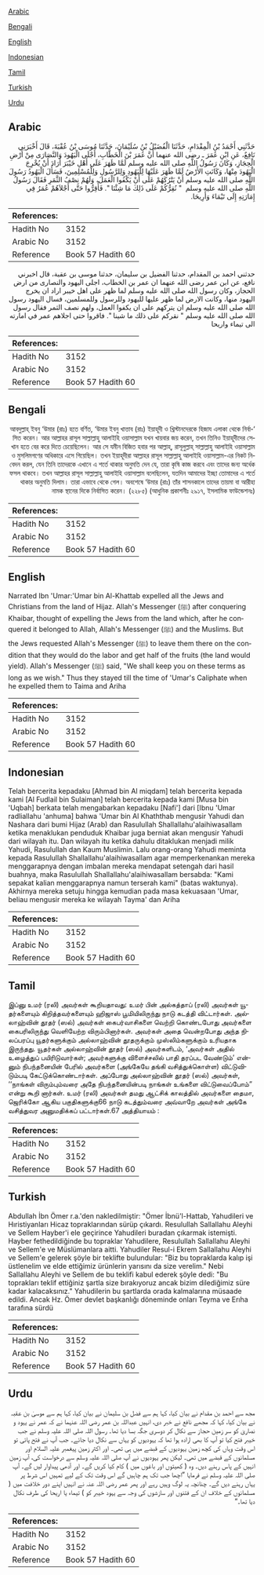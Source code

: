 [Arabic](#arabic)

[Bengali](#bengali)

[English](#english)

[Indonesian](#indonesian)

[Tamil](#tamil)

[Turkish](#turkish)

[Urdu](#urdu)

## Arabic


<div dir="rtl" lang="ar" style={{fontSize:'larger',backgroundColor:'#f8f9fa',padding:20}}>
حَدَّثَنِي أَحْمَدُ بْنُ الْمِقْدَامِ، حَدَّثَنَا الْفُضَيْلُ بْنُ سُلَيْمَانَ، حَدَّثَنَا مُوسَى بْنُ عُقْبَةَ، قَالَ أَخْبَرَنِي نَافِعٌ، عَنِ ابْنِ عُمَرَ ـ رضى الله عنهما أَنَّ عُمَرَ بْنَ الْخَطَّابِ، أَجْلَى الْيَهُودَ وَالنَّصَارَى مِنْ أَرْضِ الْحِجَازِ، وَكَانَ رَسُولُ اللَّهِ صلى الله عليه وسلم لَمَّا ظَهَرَ عَلَى أَهْلِ خَيْبَرَ أَرَادَ أَنْ يُخْرِجَ الْيَهُودَ مِنْهَا، وَكَانَتِ الأَرْضُ لَمَّا ظَهَرَ عَلَيْهَا لِلْيَهُودِ وَلِلرَّسُولِ وَلِلْمُسْلِمِينَ، فَسَأَلَ الْيَهُودُ رَسُولَ اللَّهِ صلى الله عليه وسلم أَنْ يَتْرُكَهُمْ عَلَى أَنْ يَكْفُوا الْعَمَلَ، وَلَهُمْ نِصْفُ الثَّمَرِ فَقَالَ رَسُولُ اللَّهِ صلى الله عليه وسلم ‏ "‏ نُقِرُّكُمْ عَلَى ذَلِكَ مَا شِئْنَا ‏"‏‏.‏ فَأُقِرُّوا حَتَّى أَجْلاَهُمْ عُمَرُ فِي إِمَارَتِهِ إِلَى تَيْمَاءَ وَأَرِيحَا‏.‏
</div>
<div style={{backgroundColor:'#f8f9fa',padding:20, marginBottom: 10}}><table> <thead> <tr> <th>References:</th> <th></th> </tr> </thead> <tbody><tr><td>Hadith No</td><td>3152</td></tr><tr><td>Arabic No</td><td>3152</td></tr><tr><td>Reference</td><td>Book 57 Hadith 60</td></tr></tbody></table></div>


<div dir="rtl" lang="ar" style={{fontSize:'larger',backgroundColor:'#f8f9fa',padding:20}}>
حدثني احمد بن المقدام، حدثنا الفضيل بن سليمان، حدثنا موسى بن عقبة، قال اخبرني نافع، عن ابن عمر رضى الله عنهما ان عمر بن الخطاب، اجلى اليهود والنصارى من ارض الحجاز، وكان رسول الله صلى الله عليه وسلم لما ظهر على اهل خيبر اراد ان يخرج اليهود منها، وكانت الارض لما ظهر عليها لليهود وللرسول وللمسلمين، فسال اليهود رسول الله صلى الله عليه وسلم ان يتركهم على ان يكفوا العمل، ولهم نصف الثمر فقال رسول الله صلى الله عليه وسلم " نقركم على ذلك ما شينا ". فاقروا حتى اجلاهم عمر في امارته الى تيماء واريحا
</div>
<div style={{backgroundColor:'#f8f9fa',padding:20, marginBottom: 10}}><table> <thead> <tr> <th>References:</th> <th></th> </tr> </thead> <tbody><tr><td>Hadith No</td><td>3152</td></tr><tr><td>Arabic No</td><td>3152</td></tr><tr><td>Reference</td><td>Book 57 Hadith 60</td></tr></tbody></table></div>

## Bengali


<div dir="rtl" lang="bn" style={{fontSize:'larger',backgroundColor:'#f8f9fa',padding:20}}>
‘আবদুল্লাহ্ ইবনু ‘উমার (রাঃ) হতে বর্ণিত, ‘উমার ইবনু খাত্তাব (রাঃ) ইয়াহূদী ও খ্রিস্টানদেরকে হিজায এলাকা থেকে নির্বাসিত করেন। আর আল্লাহর রাসূল সাল্লাল্লাহু আলাইহি ওয়াসাল্লাম যখন খায়বার জয় করেন, তখন তিনিও ইয়াহূদীদের সেখান হতে বের করে দিতে চেয়েছিলেন। আর সে যমীন বিজিত হবার পর আল্লাহ্, রাসূলুল্লাহ্ সাল্লাল্লাহু আলাইহি ওয়াসাল্লাম ও মুসলিমগণের অধিকারে এসে গিয়েছিল। তখন ইয়াহূদীরা আল্লাহর রাসূল সাল্লাল্লাহু আলাইহি ওয়াসাল্লাম-এর নিকট নিবেদন করল, যেন তিনি তাদেরকে এখানে এ শর্তে থাকার অনুমতি দেন যে, তারা কৃষি কাজ করবে এবং তাদের জন্য অর্ধেক ফসল থাকবে। তখন আল্লাহর রাসূল সাল্লাল্লাহু আলাইহি ওয়াসাল্লাম বলেছিলেন, যতদিন আমাদের ইচ্ছা তোমাদের এ শর্তে থাকার অনুমতি দিলাম। তারা এভাবে থেকে গেল। অবশেষে ‘উমার (রাঃ) তাঁর শাসনকালে তাদের তায়মা বা আরীহা নামক স্থানের দিকে নির্বাসিত করেন। (২২৮৫) (আধুনিক প্রকাশনীঃ ২৯১৭, ইসলামিক ফাউন্ডেশনঃ)
</div>
<div style={{backgroundColor:'#f8f9fa',padding:20, marginBottom: 10}}><table> <thead> <tr> <th>References:</th> <th></th> </tr> </thead> <tbody><tr><td>Hadith No</td><td>3152</td></tr><tr><td>Arabic No</td><td>3152</td></tr><tr><td>Reference</td><td>Book 57 Hadith 60</td></tr></tbody></table></div>

## English


<div dir="ltr" lang="en" style={{fontSize:'larger',backgroundColor:'#f8f9fa',padding:20}}>
Narrated Ibn 'Umar:'Umar bin Al-Khattab expelled all the Jews and Christians from the land of Hijaz. Allah's Messenger (ﷺ) after conquering Khaibar, thought of expelling the Jews from the land which, after he conquered it belonged to Allah, Allah's Messenger (ﷺ) and the Muslims. But the Jews requested Allah's Messenger (ﷺ) to leave them there on the condition that they would do the labor and get half of the fruits (the land would yield). Allah's Messenger (ﷺ) said, "We shall keep you on these terms as long as we wish." Thus they stayed till the time of 'Umar's Caliphate when he expelled them to Taima and Ariha
</div>
<div style={{backgroundColor:'#f8f9fa',padding:20, marginBottom: 10}}><table> <thead> <tr> <th>References:</th> <th></th> </tr> </thead> <tbody><tr><td>Hadith No</td><td>3152</td></tr><tr><td>Arabic No</td><td>3152</td></tr><tr><td>Reference</td><td>Book 57 Hadith 60</td></tr></tbody></table></div>

## Indonesian


<div dir="ltr" lang="id" style={{fontSize:'larger',backgroundColor:'#f8f9fa',padding:20}}>
Telah bercerita kepadaku [Ahmad bin Al miqdam] telah bercerita kepada kami [Al Fudlail bin Sulaiman] telah bercerita kepada kami [Musa bin 'Uqbah] berkata telah mengabarkan kepadaku [Nafi'] dari [Ibnu 'Umar radliallahu 'anhuma] bahwa 'Umar bin Al Khaththab mengusir Yahudi dan Nashara dari bumi Hijaz (Arab) dan Rasulullah Shallallahu'alaihiwasallam ketika menaklukan penduduk Khaibar juga berniat akan mengusir Yahudi dari wilayah itu. Dan wilayah itu ketika dahulu ditaklukan menjadi milik Yahudi, Rasulullah dan Kaum Muslimin. Lalu orang-orang Yahudi meminta kepada Rasulullah Shallallahu'alaihiwasallam agar memperkenankan mereka menggarapnya dengan imbalan mereka mendapat setengah dari hasil buahnya, maka Rasulullah Shallallahu'alaihiwasallam bersabda: "Kami sepakat kalian menggarapnya namun terserah kami" (batas waktunya). Akhirnya mereka setuju hingga kemudian pada masa kekuasaan 'Umar, beliau mengusir mereka ke wilayah Tayma' dan Ariha
</div>
<div style={{backgroundColor:'#f8f9fa',padding:20, marginBottom: 10}}><table> <thead> <tr> <th>References:</th> <th></th> </tr> </thead> <tbody><tr><td>Hadith No</td><td>3152</td></tr><tr><td>Arabic No</td><td>3152</td></tr><tr><td>Reference</td><td>Book 57 Hadith 60</td></tr></tbody></table></div>

## Tamil


<div dir="ltr" lang="ta" style={{fontSize:'larger',backgroundColor:'#f8f9fa',padding:20}}>
இப்னு உமர் (ரலி) அவர்கள் கூறியதாவது: உமர் பின் அல்கத்தாப் (ரலி) அவர்கள் யூதர்களையும் கிறித்தவர்களையும் ஹிஜாஸ் பூமியிலிருந்து நாடு கடத்தி விட்டார்கள். அல்லாஹ்வின் தூதர் (ஸல்) அவர்கள் கைபர்வாசிகளை வெற்றி கொண்டபோது அவர்களை கைபரிலிருந்து வெளியேற்ற விரும்பினார்கள். அவர்கள் அதை வென்றபோது அந்த நிலப்பரப்பு யூதர்களுக்கும் அல்லாஹ்வின் தூதருக்கும் முஸ்லிம்களுக்கும் உரியதாக இருந்தது. யூதர்கள் அல்லாஹ்வின் தூதர் (ஸல்) அவர்களிடம், ‘அவர்கள் அதில் உழைத்துப் பயிரிடுவார்கள்; அவர்களுக்கு விளைச்சலில் பாதி தரப்பட வேண்டும்’ என்னும் நிபந்தனையின் பேரில் அவர்களை (அங்கேயே தங்கி வசித்துக்கொள்ள) விட்டுவிடும்படி கேட்டுக்கொண்டார்கள். அப்போது அல்லாஹ்வின் தூதர் (ஸல்) அவர்கள், ‘‘நாங்கள் விரும்பும்வரை அதே நிபந்தனையின்படி நாங்கள் உங்களை விட்டுவைப்போம்” என்று கூறி னார்கள். உமர் (ரலி) அவர்கள் தமது ஆட்சிக் காலத்தில் அவர்களை தைமா, ஜெரிக்கோ ஆகிய பகுதிகளுக்கு66 நாடு கடத்தும்வரை அவ்வாறே அவர்கள் அங்கே வசித்துவர அனுமதிக்கப் பட்டார்கள்.67 அத்தியாயம் :
</div>
<div style={{backgroundColor:'#f8f9fa',padding:20, marginBottom: 10}}><table> <thead> <tr> <th>References:</th> <th></th> </tr> </thead> <tbody><tr><td>Hadith No</td><td>3152</td></tr><tr><td>Arabic No</td><td>3152</td></tr><tr><td>Reference</td><td>Book 57 Hadith 60</td></tr></tbody></table></div>

## Turkish


<div dir="ltr" lang="tr" style={{fontSize:'larger',backgroundColor:'#f8f9fa',padding:20}}>
Abdullah İbn Ömer r.a.'den nakledilmiştir: "Ömer İbnü'l-Hattab, Yahudileri ve Hıristiyanları Hicaz topraklarından sürüp çıkardı. Resulullah Sallallahu Aleyhi ve Sellem Hayber'i ele geçirince Yahudileri buradan çıkarmak istemişti. Hayber fethedildiğinde bu topraklar Yahudilere, Resulullah Sallallahu Aleyhi ve Sellem'e ve Müslümanlara aitti. Yahudiler Resul-i Ekrem Sallallahu Aleyhi ve Sellem'e gelerek şöyle bir teklifte bulundular: "Biz bu topraklarda kalıp işi üstlenelim ve elde ettiğimiz ürünlerin yarısını da size verelim." Nebi Sallallahu Aleyhi ve Sellem de bu teklifi kabul ederek şöyle dedi: "Bu toprakları teklif ettiğiniz şartla size bırakıyoruz ancak bizim dilediğimiz süre kadar kalacaksınız." Yahudilerin bu şartlarda orada kalmalarına müsaade edildi. Ancak Hz. Ömer devlet başkanlığı döneminde onları Teyma ve Erıha tarafına sürdü
</div>
<div style={{backgroundColor:'#f8f9fa',padding:20, marginBottom: 10}}><table> <thead> <tr> <th>References:</th> <th></th> </tr> </thead> <tbody><tr><td>Hadith No</td><td>3152</td></tr><tr><td>Arabic No</td><td>3152</td></tr><tr><td>Reference</td><td>Book 57 Hadith 60</td></tr></tbody></table></div>

## Urdu


<div dir="rtl" lang="ur" style={{fontSize:'larger',backgroundColor:'#f8f9fa',padding:20}}>
مجھ سے احمد بن مقدام نے بیان کیا، کہا ہم سے فضل بن سلیمان نے بیان کیا، کہا ہم سے موسیٰ بن عقبہ نے بیان کیا، کہا کہ مجھے نافع نے خبر دی، انہیں عبداللہ بن عمر رضی اللہ عنہما نے کہ عمر نے یہود و نصاریٰ کو سر زمین حجاز سے نکال کر دوسری جگہ بسا دیا تھا۔ رسول اللہ صلی اللہ علیہ وسلم نے جب خیبر فتح کیا تو آپ کا بھی ارادہ ہوا تھا کہ یہودیوں کو یہاں سے نکال دیا جائے۔ جب آپ نے فتح پائی تو اس وقت وہاں کی کچھ زمین یہودیوں کے قبضے میں ہی تھی۔ اور اکثر زمین پیغمبر علیہ السلام اور مسلمانوں کے قبضے میں تھی۔ لیکن پھر یہودیوں نے آپ صلی اللہ علیہ وسلم سے درخواست کی، آپ زمین انہیں کے پاس رہنے دیں۔ وہ ( کھیتوں اور باغوں میں ) کام کیا کریں گے۔ اور آدھی پیداوار لیں گے۔ آپ صلی اللہ علیہ وسلم نے فرمایا ”اچھا جب تک ہم چاہیں گے اس وقت تک کے لیے تمہیں اس شرط پر یہاں رہنے دیں گے۔ چنانچہ یہ لوگ وہیں رہے اور پھر عمر رضی اللہ عنہ نے انہیں اپنے دور خلافت میں ( مسلمانوں کے خلاف ان کے فتنوں اور سازشوں کی وجہ سے یہود خیبر کو ) تیماء یا اریحا کی طرف نکال دیا تھا۔“
</div>
<div style={{backgroundColor:'#f8f9fa',padding:20, marginBottom: 10}}><table> <thead> <tr> <th>References:</th> <th></th> </tr> </thead> <tbody><tr><td>Hadith No</td><td>3152</td></tr><tr><td>Arabic No</td><td>3152</td></tr><tr><td>Reference</td><td>Book 57 Hadith 60</td></tr></tbody></table></div>